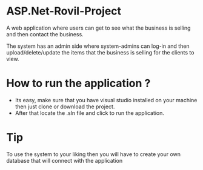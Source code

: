 # ASP.Net-Rovil-Project
<p> A web application where users can get to see what the business is selling and then contact the business. </p>
<p> The system has an admin side where system-admins can log-in and then upload/delete/update the items that the business is selling for the clients to view. </p>

# How to run the application ?
<ul>
  <li> Its easy, make sure that you have visual studio installed on your machine then just clone or download the project. </li>
  <li> After that locate the .sln file and click to run the application. </li>
</ul>

# Tip
<p> To use the system to your liking then you will have to create your own database that will connect with the application </p> 


